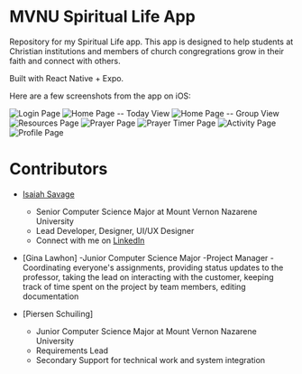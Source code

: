 # MVNU Spiritual Life App

Repository for my Spiritual Life app. This app is designed to help students at Christian institutions and members of church congregrations grow in their faith and connect with others.

Built with React Native + Expo.

Here are a few screenshots from the app on iOS:

![Login Page](/docs/screenshots/login.jpeg)
![Home Page -- Today View](/docs/screenshots/today.jpeg)
![Home Page -- Group View](/docs/screenshots/group.jpeg)
![Resources Page](/docs/screenshots/resources.jpeg)
![Prayer Page](/docs/screenshots/prayer.jpeg)
![Prayer Timer Page](/docs/screenshots/prayer_timer.jpeg)
![Activity Page](/docs/screenshots/activity.jpeg)
![Profile Page](/docs/screenshots/profile.jpeg)

# Contributors

- [Isaiah Savage](https://github.com/IsaiahSavage/)
  - Senior Computer Science Major at Mount Vernon Nazarene University
  - Lead Developer, Designer, UI/UX Designer
  - Connect with me on [LinkedIn](https://www.linkedin.com/in/isaiahsavage/)

- [Gina Lawhon]
  -Junior Computer Science Major
  -Project Manager
  -Coordinating everyone's assignments, providing status updates to the professor, taking the lead on interacting with the customer, keeping track of time spent on the project by team members, editing documentation

- [Piersen Schuiling]
  - Junior Computer Science Major at Mount Vernon Nazarene University
  - Requirements Lead
  - Secondary Support for technical work and system integration
